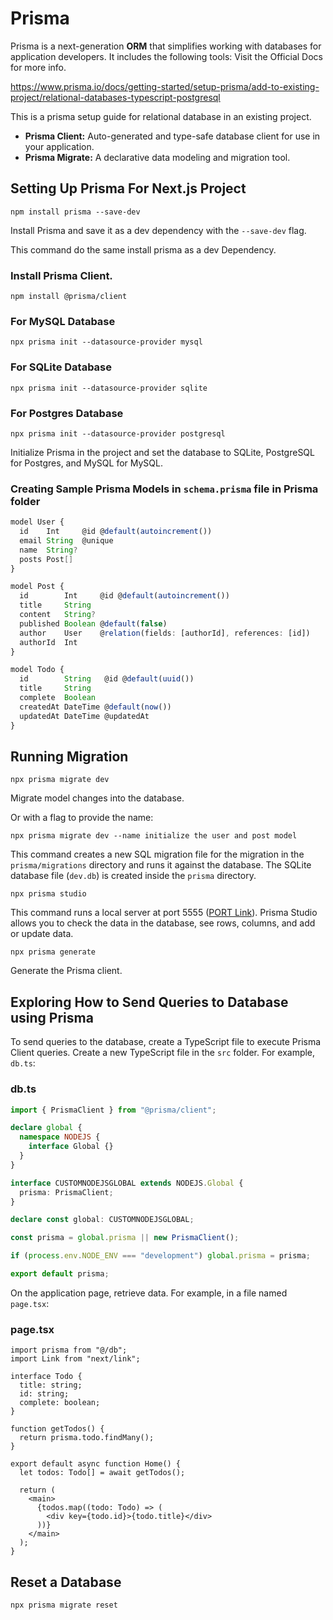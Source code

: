 # Prisma

Prisma is a next-generation **ORM** that simplifies working with databases for application developers. It includes the following tools:
Visit the Official Docs for more info.

<https://www.prisma.io/docs/getting-started/setup-prisma/add-to-existing-project/relational-databases-typescript-postgresql>

This is a prisma setup guide for relational database in an existing project.

- **Prisma Client:** Auto-generated and type-safe database client for use in your application.
- **Prisma Migrate:** A declarative data modeling and migration tool.

## Setting Up Prisma For Next.js Project

```npm
npm install prisma --save-dev
```

Install Prisma and save it as a dev dependency with the `--save-dev` flag.


This command do the same install prisma as a dev Dependency.

### Install Prisma Client.

```npm
npm install @prisma/client
```


### For MySQL Database

```npm
npx prisma init --datasource-provider mysql
```

### For SQLite Database

```npm
npx prisma init --datasource-provider sqlite
```

### For Postgres Database

```npm
npx prisma init --datasource-provider postgresql
```

Initialize Prisma in the project and set the database to SQLite, PostgreSQL for Postgres, and MySQL for MySQL.

### Creating Sample Prisma Models in `schema.prisma` file in Prisma folder

```ts
model User {
  id    Int     @id @default(autoincrement())
  email String  @unique
  name  String?
  posts Post[]
}

model Post {
  id        Int     @id @default(autoincrement())
  title     String
  content   String?
  published Boolean @default(false)
  author    User    @relation(fields: [authorId], references: [id])
  authorId  Int
}

model Todo {
  id        String   @id @default(uuid())
  title     String
  complete  Boolean
  createdAt DateTime @default(now())
  updatedAt DateTime @updatedAt
}
```

## Running Migration

```npm
npx prisma migrate dev
```

Migrate model changes into the database.

Or with a flag to provide the name:

```npm
npx prisma migrate dev --name initialize the user and post model
```

This command creates a new SQL migration file for the migration in the `prisma/migrations` directory and runs it against the database. The SQLite database file (`dev.db`) is created inside the `prisma` directory.

```npm
npx prisma studio
```

This command runs a local server at port 5555 ([PORT Link](http://localhost:5555)). Prisma Studio allows you to check the data in the database, see rows, columns, and add or update data.

```npm
npx prisma generate
```

Generate the Prisma client.

## Exploring How to Send Queries to Database using Prisma

To send queries to the database, create a TypeScript file to execute Prisma Client queries. Create a new TypeScript file in the `src` folder. For example, `db.ts`:

### db.ts

```ts
import { PrismaClient } from "@prisma/client";

declare global {
  namespace NODEJS {
    interface Global {}
  }
}

interface CUSTOMNODEJSGLOBAL extends NODEJS.Global {
  prisma: PrismaClient;
}

declare const global: CUSTOMNODEJSGLOBAL;

const prisma = global.prisma || new PrismaClient();

if (process.env.NODE_ENV === "development") global.prisma = prisma;

export default prisma;
```

On the application page, retrieve data. For example, in a file named `page.tsx`:

### page.tsx

```tsx
import prisma from "@/db";
import Link from "next/link";

interface Todo {
  title: string;
  id: string;
  complete: boolean;
}

function getTodos() {
  return prisma.todo.findMany();
}

export default async function Home() {
  let todos: Todo[] = await getTodos();

  return (
    <main>
      {todos.map((todo: Todo) => (
        <div key={todo.id}>{todo.title}</div>
      ))}
    </main>
  );
}
```

## Reset a Database

```npx
npx prisma migrate reset
```
